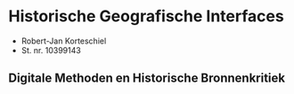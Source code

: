 # Historische Geografische Interfaces

- Robert-Jan Korteschiel
- St. nr. 10399143

## Digitale Methoden en Historische Bronnenkritiek